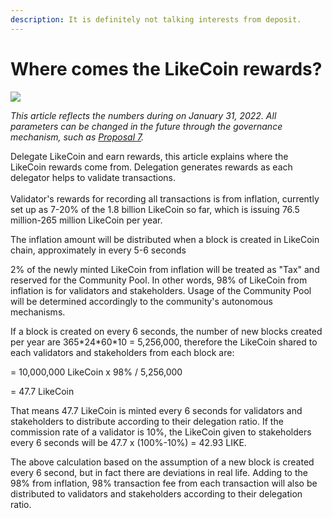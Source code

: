 ```yaml
---
description: It is definitely not talking interests from deposit.
---
```


# Where comes the LikeCoin rewards?

![](../../.gitbook/assets/LikeCoin\_PostList\_1216.png)

_This article reflects the numbers during on January 31, 2022. All parameters can be changed in the future through the governance mechanism, such as_ [_Proposal 7_](https://likecoin.bigdipper.live/proposals/7)_._

Delegate LikeCoin and earn rewards, this article explains where the LikeCoin rewards come from. Delegation generates rewards as each delegator helps to validate transactions.\
\
Validator's rewards for recording all transactions is from inflation, currently set up as 7-20% of the 1.8 billion LikeCoin so far, which is issuing 76.5 million-265 million LikeCoin per year.

The inflation amount will be distributed when a block is created in LikeCoin chain, approximately in every 5-6 seconds

2% of the newly minted LikeCoin from inflation will be treated as "Tax" and reserved for the Community Pool. In other words, 98% of LikeCoin from inflation is for validators and stakeholders. Usage of the Community Pool will be determined accordingly to the community's autonomous mechanisms.

If a block is created on every 6 seconds, the number of new blocks created per year are 365\*24\*60\*10 = 5,256,000, therefore the LikeCoin shared to each validators and stakeholders from each block are:

\= 10,000,000 LikeCoin x 98% / 5,256,000

\= 47.7 LikeCoin

That means 47.7 LikeCoin is minted every 6 seconds for validators and stakeholders to distribute according to their delegation ratio. If the commission rate of a validator is 10%, the LikeCoin given to stakeholders every 6 seconds will be 47.7 x (100%-10%) = 42.93 LIKE.

The above calculation based on the assumption of a new block is created every 6 second, but in fact there are deviations in real life. Adding to the 98% from inflation, 98% transaction fee from each transaction will also be distributed to validators and stakeholders according to their delegation ratio.
